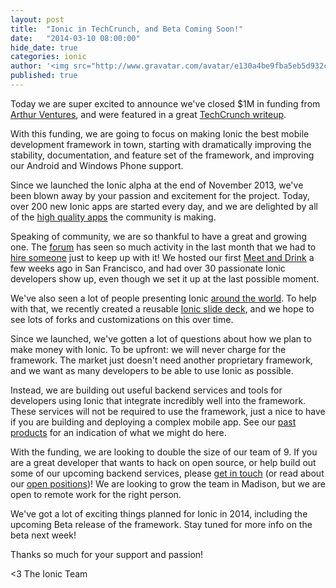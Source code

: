 ```yaml
---
layout: post
title:  "Ionic in TechCrunch, and Beta Coming Soon!"
date:   "2014-03-10 08:00:00"
hide_date: true
categories: ionic
author: '<img src="http://www.gravatar.com/avatar/e130a4be9fba5eb5d932c813fbe3a58d?s=48&amp;d=mm" class="author-icon"><a href="http://twitter.com/maxlynch" target="_blank">@maxlynch</a>'
published: true
---
```


Today we are super excited to announce we've closed $1M in funding from [Arthur Ventures](http://arthurventures.com/), and were featured in a great [TechCrunch writeup](techcrunch.com/2014/03/10/drifty-makers-of-the-ionic-mobile-framework-raise-1-million/).

With this funding, we are going to focus on making Ionic the best mobile development framework in town, starting with dramatically improving the stability, documentation, and feature set of the framework, and improving our Android and Windows Phone support.

Since we launched the Ionic alpha at the end of November 2013, we've been blown away by your passion and excitement for the project. Today, over 200 new Ionic apps are started every day, and we are delighted by all of the [high quality apps](/examples/showcase/) the community is making.

Speaking of community, we are so thankful to have a great and growing one. The [forum](http://forum.ionicframework.com/) has seen so much activity in the last month that we had to [hire someone](/blog/welcome-justin/) just to keep up with it! We hosted our first [Meet and Drink](/blog/ionic-meet-and-drink/) a few weeks ago in San Francisco, and had over 30 passionate Ionic developers show up, even though we set it up at the last possible moment. 

We've also seen a lot of people presenting Ionic [around the world](http://blog.yrezgui.com/post/75901414179/ionic-the-badass-html5-mobile-framework-i-did-a). To help with that, we recently created a reusable [Ionic slide deck](http://ionicframework.com/present-ionic/), and we hope to see lots of forks and customizations on this over time.

Since we launched, we've gotten a lot of questions about how we plan to make money with Ionic. To be upfront: we will never charge for the framework. The market just doesn't need another proprietary framework, and we want as many developers to be able to use Ionic as possible.

Instead, we are building out useful backend services and tools for developers using Ionic that integrate incredibly well into the framework. These services will not be required to use the framework, just a nice to have if you are building and deploying a complex mobile app. See our [past](http://codiqa.com/) [products](http://jetstrap.com/) for an indication of what we might do here.

With the funding, we are looking to double the size of our team of 9. If you are a great developer that wants to hack on open source, or help build out some of our upcoming backend services, please [get in touch](mailto:jobs@drifty.com) (or read about our [open positions](http://drifty.com/jobs))! We are looking to grow the team in Madison, but we are open to remote work for the right person.

We've got a lot of exciting things planned for Ionic in 2014, including the upcoming Beta release of the framework. Stay tuned for more info on the beta next week!

Thanks so much for your support and passion!

<3 The Ionic Team
